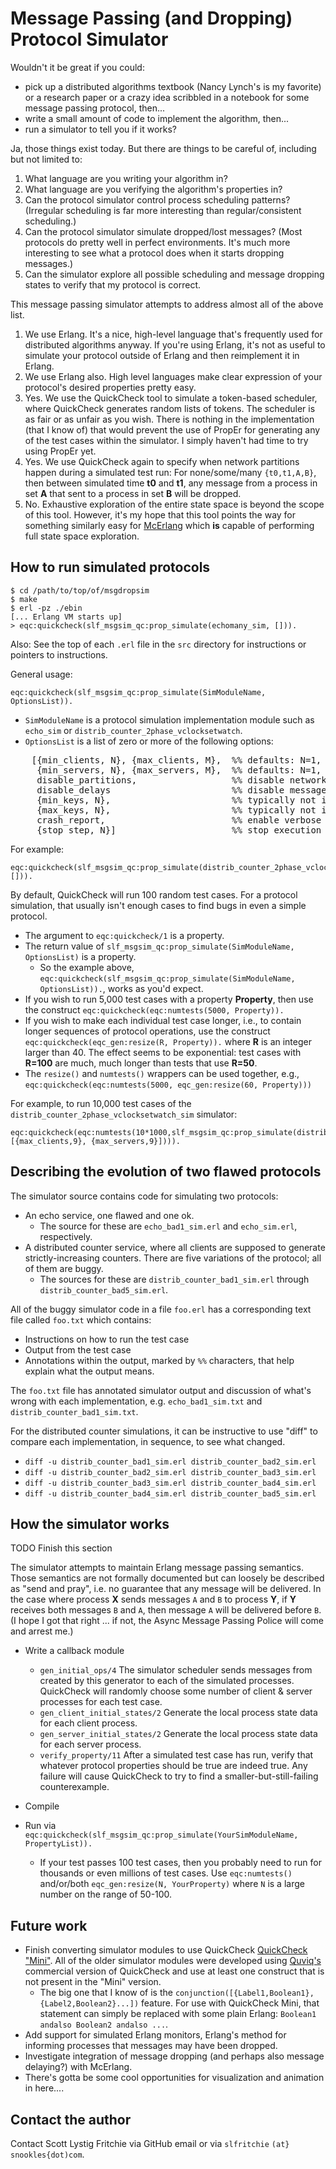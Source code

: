 Message Passing (and Dropping) Protocol Simulator
=================================================

Wouldn't it be great if you could:

* pick up a distributed algorithms textbook (Nancy Lynch's is my
  favorite) or a research paper or a crazy idea scribbled in a notebook
  for some message passing protocol, then...
* write a small amount of code to implement the algorithm, then...
* run a simulator to tell you if it works?

Ja, those things exist today.  But there are things to be careful of,
including but not limited to:

1. What language are you writing your algorithm in?
2. What language are you verifying the algorithm's properties in?
3. Can the protocol simulator control process scheduling patterns?
   (Irregular scheduling is far more interesting than
   regular/consistent scheduling.)
4. Can the protocol simulator simulate dropped/lost messages?
   (Most protocols do pretty well in perfect environments.  It's much
   more interesting to see what a protocol does when it starts
   dropping messages.)
5. Can the simulator explore all possible scheduling and message
   dropping states to verify that my protocol is correct.

This message passing simulator attempts to address almost all of the
above list.

1. We use Erlang.  It's a nice, high-level language that's frequently
   used for distributed algorithms anyway.  If you're using Erlang,
   it's not as useful to simulate your protocol outside of Erlang and
   then reimplement it in Erlang.
2. We use Erlang also.  High level languages make clear expression of
   your protocol's desired properties pretty easy.
3. Yes.  We use the QuickCheck tool to simulate a token-based
   scheduler, where QuickCheck generates random lists of tokens.  The
   scheduler is as fair or as unfair as you wish.
   There is nothing in the implementation (that I know of) that would
   prevent the use of PropEr for generating any of the test cases
   within the simulator.  I simply haven't had time to try using
   PropEr yet.
4. Yes.  We use QuickCheck again to specify when network partitions
   happen during a simulated test run: For none/some/many `{t0,t1,A,B}`,
   then between simulated time **t0** and **t1**, any message from a process
   in set **A** that sent to a process in set **B** will be dropped.
5. No.  Exhaustive exploration of the entire state space is beyond the
   scope of this tool.  However, it's my hope that this tool points
   the way for something similarly easy for
   [McErlang](https://babel.ls.fi.upm.es/trac/McErlang/) which **is**
   capable of performing full state space exploration.

How to run simulated protocols
------------------------------

    $ cd /path/to/top/of/msgdropsim
    $ make
    $ erl -pz ./ebin
    [... Erlang VM starts up]
    > eqc:quickcheck(slf_msgsim_qc:prop_simulate(echomany_sim, [])).

Also: See the top of each `.erl` file in the `src` directory for
instructions or pointers to instructions.

General usage:

    eqc:quickcheck(slf_msgsim_qc:prop_simulate(SimModuleName, OptionsList)).

* `SimModuleName` is a protocol simulation implementation
module such as `echo_sim` or `distrib_counter_2phase_vclocksetwatch`.
* `OptionsList` is a list of zero or more of the following options:
<pre>
    [{min_clients, N}, {max_clients, M},  %% defaults: N=1, M=9
     {min_servers, N}, {max_servers, M},  %% defaults: N=1, M=9
     disable_partitions,                  %% disable network partitions
     disable_delays                       %% disable message delays
     {min_keys, N},                       %% typically not implemented
     {max_keys, N},                       %% typically not implemented
     crash_report,                        %% enable verbose report upon crash
     {stop_step, N}]                      %% stop execution at step N
</pre>

For example:

    eqc:quickcheck(slf_msgsim_qc:prop_simulate(distrib_counter_2phase_vclocksetwatch_sim, [])).

By default, QuickCheck will run 100 random test cases.  For a protocol
simulation, that usually isn't enough cases to find bugs in even a
simple protocol.

* The argument to `eqc:quickcheck/1` is a property.
* The return value of `slf_msgsim_qc:prop_simulate(SimModuleName, OptionsList)`
  is a property.
  * So the example above,
    `eqc:quickcheck(slf_msgsim_qc:prop_simulate(SimModuleName,
    OptionsList)).`, works as you'd expect.
* If you wish to run 5,000 test cases with a property **Property**, then
  use the construct `eqc:quickcheck(eqc:numtests(5000, Property)).`
* If you wish to make each individual test case longer, i.e., to
  contain longer sequences of protocol operations, use the construct
  `eqc:quickcheck(eqc_gen:resize(R, Property)).` where **R** is an integer
  larger than 40.  The effect seems to be exponential: test cases with
  **R=100** are much, much longer than tests that use **R=50**.
* The `resize()` and `numtests()` wrappers can be used together, e.g.,
  `eqc:quickcheck(eqc:numtests(5000, eqc_gen:resize(60, Property)))`

For example, to run 10,000 test cases of the
`distrib_counter_2phase_vclocksetwatch_sim` simulator:

    eqc:quickcheck(eqc:numtests(10*1000,slf_msgsim_qc:prop_simulate(distrib_counter_2phase_vclocksetwatch_sim, [{max_clients,9}, {max_servers,9}]))).


Describing the evolution of two flawed protocols
------------------------------------------------

The simulator source contains code for simulating two protocols:

* An echo service, one flawed and one ok.
  * The source for these are `echo_bad1_sim.erl` and `echo_sim.erl`,
    respectively.
* A distributed counter service, where all clients are supposed to
  generate strictly-increasing counters.  There are five variations of
  the protocol; all of them are buggy.
  * The sources for these are `distrib_counter_bad1_sim.erl` through
    `distrib_counter_bad5_sim.erl`.

All of the buggy simulator code in a file `foo.erl` has a
corresponding text file called `foo.txt` which contains:

* Instructions on how to run the test case
* Output from the test case
* Annotations within the output, marked by `%%` characters, that help
  explain what the output means.

The `foo.txt` file has annotated
simulator output and discussion of what's wrong with each
implementation, e.g. `echo_bad1_sim.txt` and
`distrib_counter_bad1_sim.txt`.

For the distributed counter simulations, it can be instructive to use
"diff" to compare each implementation, in sequence, to see what
changed.

* `diff -u distrib_counter_bad1_sim.erl distrib_counter_bad2_sim.erl`
* `diff -u distrib_counter_bad2_sim.erl distrib_counter_bad3_sim.erl`
* `diff -u distrib_counter_bad3_sim.erl distrib_counter_bad4_sim.erl`
* `diff -u distrib_counter_bad4_sim.erl distrib_counter_bad5_sim.erl`

How the simulator works
-----------------------

TODO Finish this section

The simulator attempts to maintain Erlang message passing semantics.
Those semantics are not formally documented but can loosely be
described as "send and pray", i.e. no guarantee that any message will
be delivered.  In the case where process **X** sends messages `A` and
`B` to process **Y**, if **Y** receives both messages `B` and `A`,
then message `A` will be delivered before `B`.  (I hope I got that
right ... if not, the Async Message Passing Police will come and
arrest me.)

* Write a callback module
  * `gen_initial_ops/4` The simulator scheduler sends messages from
     created by this generator to each of the simulated processes.
     QuickCheck will randomly choose some number of client & server
     processes for each test case.
  * `gen_client_initial_states/2`
     Generate the local process state data for each client process.
  * `gen_server_initial_states/2`
     Generate the local process state data for each server process.
  * `verify_property/11`
     After a simulated test case has run, verify that whatever protocol
     properties should be true are indeed true.  Any failure will cause
     QuickCheck to try to find a smaller-but-still-failing
     counterexample.
* Compile
* Run via `eqc:quickcheck(slf_msgsim_qc:prop_simulate(YourSimModuleName, PropertyList)).`

  * If your test passes 100 test cases, then you probably need to run
    for thousands or even millions of test cases.  Use
    `eqc:numtests()` and/or/both `eqc_gen:resize(N, YourProperty)`
    where `N` is a large number on the range of 50-100.

Future work
-----------

* Finish converting simulator modules to use QuickCheck
  [QuickCheck "Mini"](http://www.quviq.com/news100621.html).  All of the
  older simulator modules were developed using
  [Quviq's](http://www.quviq.com) commercial version of QuickCheck and
  use at least one construct that is not present in the "Mini" version.
  * The big one that I know of is the
    `conjunction([{Label1,Boolean1},{Label2,Boolean2}...])`
     feature.  For use with QuickCheck Mini, that statement can simply be
     replaced with some plain Erlang: `Boolean1 andalso Boolean2 andalso ...`.
* Add support for simulated Erlang monitors, Erlang's method for
  informing processes that messages may have been dropped.
* Investigate integration of message dropping (and perhaps also
  message delaying?) with McErlang.
* There's gotta be some cool opportunities for visualization and
  animation in here....

Contact the author
------------------

Contact Scott Lystig Fritchie via GitHub email or via `slfritchie`
`(at}` `snookles{dot)com`.

